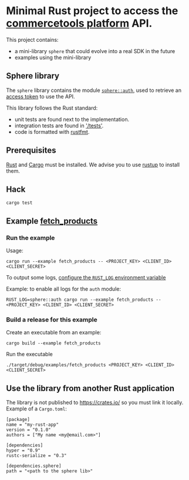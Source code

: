 # Minimal Rust project to access the [commercetools platform](http://dev.commercetools.com/) API.

This project contains:

- a mini-library `sphere` that could evolve into a real SDK in the future
- examples using the mini-library

## Sphere library

The `sphere` library contains the module [`sphere::auth`](/rust/src/auth.rs), used to retrieve an [access token](http://dev.commercetools.com/http-api-authorization.html) to use the API.

This library follows the Rust standard:

- unit tests are found next to the implementation.
- integration tests are found in ['/tests'](/rust/tests).
- code is formatted with [rustfmt](https://github.com/rust-lang-nursery/rustfmt).

## Prerequisites

[Rust](https://www.rust-lang.org/) and [Cargo](https://crates.io/install) must be installed. We advise you to use [rustup](https://github.com/rust-lang-nursery/rustup.rs) to install them.

## Hack
```
cargo test
```

## Example [fetch_products](/rust/examples/fetch_products.rs)
### Run the example

Usage:
```
cargo run --example fetch_products -- <PROJECT_KEY> <CLIENT_ID> <CLIENT_SECRET>
```

To output some logs, [configure the `RUST_LOG` environment variable](http://doc.rust-lang.org/log/env_logger/index.html)

Example: to enable all logs for the `auth` module:
```
RUST_LOG=sphere::auth cargo run --example fetch_products -- <PROJECT_KEY> <CLIENT_ID> <CLIENT_SECRET>
```

### Build a release for this example

Create an executable from an example:
```
cargo build --example fetch_products
```

Run the executable
```
./target/debug/examples/fetch_products <PROJECT_KEY> <CLIENT_ID> <CLIENT_SECRET>
```

## Use the library from another Rust application

The library is not published to https://crates.io/ so you must link it locally.
Example of a `Cargo.toml`:
```
[package]
name = "my-rust-app"
version = "0.1.0"
authors = ["My name <my@email.com>"]

[dependencies]
hyper = "0.9"
rustc-serialize = "0.3"

[dependencies.sphere]
path = "<path to the sphere lib>"
```
